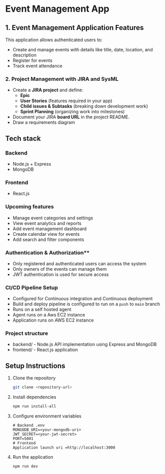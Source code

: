 # **Event Management App**

## **1. Event Management Application Features**

This application allows authenticated users to:

* Create and manage events with details like title, date, location, and description
* Register for events
* Track event attendance

### **2. Project Management with JIRA and SysML**

* Create a **JIRA project** and define:
  * **Epic**
  * **User Stories** (features required in your app)
  * **Child issues & Subtasks** (breaking down development work)
  * **Sprint Planning** (organizing work into milestones)
* Document your JIRA **board URL** in the project README.
* Draw a requirements diagram

## Tech stack

### Backend

* Node.js + Express
* MongoDB

### Frontend

* React.js

### Upcoming features

* Manage event categories and settings
* View event analytics and reports
* Add event management dashboard
* Create calendar view for events
* Add search and filter components

### Authentication & Authorization**

* Only registered and authenticated users can access the system
* Only owners of the events can manage them
* JWT authentication is used for secure access

### CI/CD Pipeline Setup

* Configured for Continuous integration and Continuous deployment
* Build and deploy pipeline is configured to run on a `push` to `main` branch
* Runs on a self hosted agent  
* Agent runs on a Aws EC2 instance
* Application runs on AWS EC2 instance

### Project structure

* backend/ - Node.js API implementation using Express and MongoDB
* frontend/ - React.js application

## **Setup Instructions**

1. Clone the repository

   ```bash
   git clone <repository-url>
   ```

2. Install dependencies

   ```bash
   npm run install-all
   ```

3. Configure environment variables

   ```
   # Backend .env
   MONGODB_URI=<your-mongodb-uri>
   JWT_SECRET=<your-jwt-secret>
   PORT=5001
   # Frontend 
   Application launch uri =http://localhost:3000
   ```

4. Run the application

    ```bash
    npm run dev
    ```
